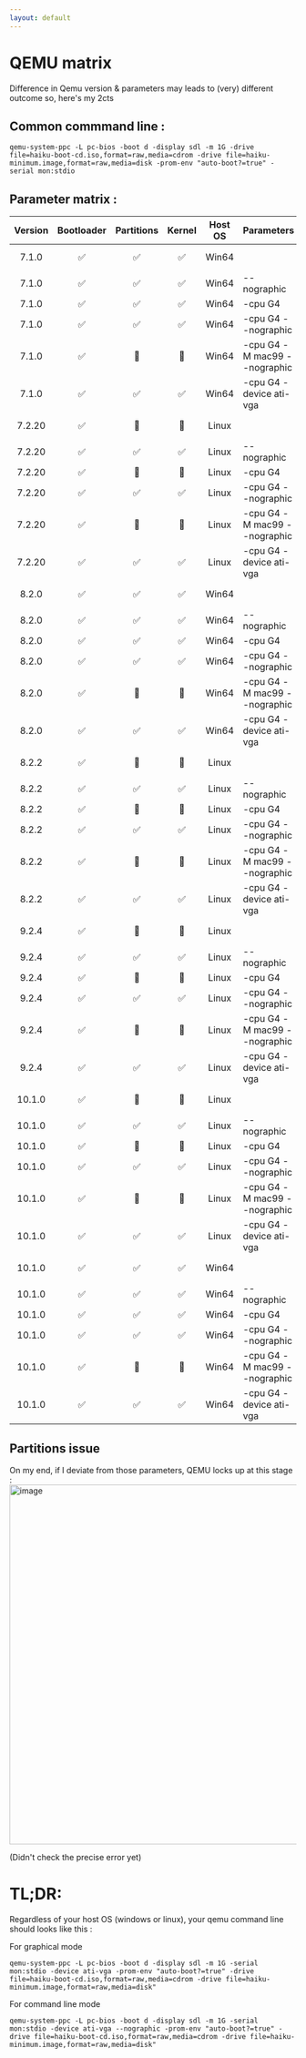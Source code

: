 ```yaml
---
layout: default
---
```


# QEMU matrix

Difference in Qemu version & parameters may leads to (very) different outcome so, here's my 2cts 

 
## Common commmand line : 
```
qemu-system-ppc -L pc-bios -boot d -display sdl -m 1G -drive file=haiku-boot-cd.iso,format=raw,media=cdrom -drive file=haiku-minimum.image,format=raw,media=disk -prom-env "auto-boot?=true" -serial mon:stdio
```

## Parameter matrix : 
| Version | Bootloader | Partitions | Kernel | Host OS | Parameters | Details |
| :---: | :---: | :---: | :---: | :---: | :--- | :---: |
| 7.1.0 | ✅ | ✅ | ✅ | Win64 | | CPU type PowerPC,750 |
| 7.1.0 | ✅ | ✅ | ✅ | Win64 | --nographic | CPU type PowerPC,750 |
| 7.1.0 | ✅ | ✅ | ✅ | Win64 | -cpu G4 | |
| 7.1.0 | ✅ | ✅ | ✅ | Win64 | -cpu G4 --nographic | |
| 7.1.0 | ✅ | 🛑 | 🛑 | Win64 | -cpu G4 -M mac99 --nographic | |
| 7.1.0 | ✅ | ✅ | ✅ | Win64 | -cpu G4 -device ati-vga | |
| 7.2.20 | ✅ | 🛑 | 🛑 | Linux | | CPU type PowerPC,750 |
| 7.2.20 | ✅ | ✅ | ✅ | Linux | --nographic | CPU type PowerPC,750 |
| 7.2.20 | ✅ | 🛑 | 🛑 | Linux | -cpu G4 | |
| 7.2.20 | ✅ | ✅ | ✅ | Linux | -cpu G4 --nographic | |
| 7.2.20 | ✅ | 🛑 | 🛑 | Linux | -cpu G4 -M mac99 --nographic | |
| 7.2.20 | ✅ | ✅ | ✅ | Linux | -cpu G4 -device ati-vga | |
| 8.2.0 | ✅ | ✅ | ✅ | Win64 | | CPU type PowerPC,750 |
| 8.2.0 | ✅ | ✅ | ✅ | Win64 | --nographic | CPU type PowerPC,750 |
| 8.2.0 | ✅ | ✅ | ✅ | Win64 | -cpu G4 | |
| 8.2.0 | ✅ | ✅ | ✅ | Win64 | -cpu G4 --nographic | |
| 8.2.0 | ✅ | 🛑 | 🛑 | Win64 | -cpu G4 -M mac99 --nographic | |
| 8.2.0 | ✅ | ✅ | ✅ | Win64 | -cpu G4 -device ati-vga | |
| 8.2.2 | ✅ | 🛑 | 🛑 | Linux | | CPU type PowerPC,750 |
| 8.2.2 | ✅ | ✅ | ✅ | Linux | --nographic | CPU type PowerPC,750 |
| 8.2.2 | ✅ | 🛑 | 🛑 | Linux | -cpu G4 | |
| 8.2.2 | ✅ | ✅ | ✅ | Linux | -cpu G4 --nographic | |
| 8.2.2 | ✅ | 🛑 | 🛑 | Linux | -cpu G4 -M mac99 --nographic | |
| 8.2.2 | ✅ | ✅ | ✅ | Linux | -cpu G4 -device ati-vga | |
| 9.2.4 | ✅ | 🛑 | 🛑 | Linux | | CPU type PowerPC,750 |
| 9.2.4 | ✅ | ✅ | ✅ | Linux | --nographic | CPU type PowerPC,750 |
| 9.2.4 | ✅ | 🛑 | 🛑 | Linux | -cpu G4 | |
| 9.2.4 | ✅ | ✅ | ✅ | Linux | -cpu G4 --nographic | |
| 9.2.4 | ✅ | 🛑 | 🛑 | Linux | -cpu G4 -M mac99 --nographic | |
| 9.2.4 | ✅ | ✅ | ✅ | Linux | -cpu G4 -device ati-vga | |
| 10.1.0 | ✅ | 🛑 | 🛑 | Linux | | CPU type PowerPC,750 |
| 10.1.0 | ✅ | ✅ | ✅ | Linux | --nographic | CPU type PowerPC,750 |
| 10.1.0 | ✅ | 🛑 | 🛑 | Linux | -cpu G4 | |
| 10.1.0 | ✅ | ✅ | ✅ | Linux | -cpu G4 --nographic | |
| 10.1.0 | ✅ | 🛑 | 🛑 | Linux | -cpu G4 -M mac99 --nographic | |
| 10.1.0 | ✅ | ✅ | ✅ | Linux | -cpu G4 -device ati-vga | |
| 10.1.0 | ✅ | ✅ | ✅ | Win64 | | CPU type PowerPC,750 |
| 10.1.0 | ✅ | ✅ | ✅ | Win64 | --nographic | CPU type PowerPC,750 |
| 10.1.0 | ✅ | ✅ | ✅ | Win64 | -cpu G4 | |
| 10.1.0 | ✅ | ✅ | ✅ | Win64 | -cpu G4 --nographic | |
| 10.1.0 | ✅ | 🛑 | 🛑 | Win64 | -cpu G4 -M mac99 --nographic | |
| 10.1.0 | ✅ | ✅ | ✅ | Win64 | -cpu G4 -device ati-vga | |

## Partitions issue

On my end, if I deviate from those parameters, QEMU locks up at this stage : 
<img width="810" height="632" alt="image" src="https://github.com/user-attachments/assets/84fa996c-1331-4858-b399-3611d42515e7" />

(Didn't check the precise error yet) 

# TL;DR: 

Regardless of your host OS (windows or linux), your qemu command line should looks like this : 

For graphical mode 
```
qemu-system-ppc -L pc-bios -boot d -display sdl -m 1G -serial mon:stdio -device ati-vga -prom-env "auto-boot?=true" -drive file=haiku-boot-cd.iso,format=raw,media=cdrom -drive file=haiku-minimum.image,format=raw,media=disk" 
```

For command line mode 

```
qemu-system-ppc -L pc-bios -boot d -display sdl -m 1G -serial mon:stdio -device ati-vga --nographic -prom-env "auto-boot?=true" -drive file=haiku-boot-cd.iso,format=raw,media=cdrom -drive file=haiku-minimum.image,format=raw,media=disk" 
```



